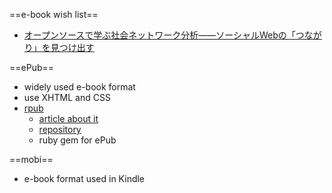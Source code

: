 ==e-book wish list==
* [オープンソースで学ぶ社会ネットワーク分析――ソーシャルWebの「つながり」を見つけ出す](http://www.oreilly.co.jp/books/9784873115504/)

==ePub==
* widely used e-book format
* use XHTML and CSS
* [rpub](http://avdgaag.github.io/rpub/)
  * [article about it](http://arjanvandergaag.nl/blog/introducing-rpub.html)
  * [repository](https://github.com/avdgaag/rpub)
  * ruby gem for ePub

==mobi==
* e-book format used in Kindle
